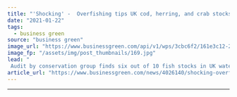 ```yaml
---
title: "'Shocking' -  Overfishing tips UK cod, herring, and crab stocks into 'critical state'"
date: "2021-01-22"
tags: 
  - business green
source: "business green"
image_url: "https://www.businessgreen.com/api/v1/wps/3cbc6f2/161e3c12-2087-488d-845a-060bc9e86a37/2/fish-iStock-1098173446-185x114.jpg"
image_fp: "/assets/img/post_thumbnails/169.jpg"
lead: "
 Audit by conservation group finds six out of 10 fish stocks in UK waters are being overfished or are already in a 'critical state' ..."
article_url: "https://www.businessgreen.com/news/4026140/shocking-overfishing-tips-uk-cod-herring-crab-stocks-critical"
---
```


---
